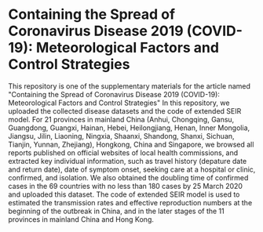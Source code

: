 # Containing the Spread of Coronavirus Disease 2019 (COVID-19): Meteorological Factors and Control Strategies 
This repository is one of the supplementary materials for the article named "Containing the Spread of Coronavirus Disease 2019 (COVID-19): Meteorological Factors and Control Strategies" 
In this repository, we uploaded the collected disease datasets and the code of extended SEIR model.
For 21 provinces in mainland China (Anhui, Chongqing, Gansu, Guangdong, Guangxi, Hainan, Hebei, Heilongjiang, Henan, Inner Mongolia, Jiangsu, Jilin, Liaoning, Ningxia, Shaanxi, Shandong, Shanxi, Sichuan, Tianjin, Yunnan, Zhejiang), Hongkong, China and Singapore, we browsed all reports published on official websites of local health commissions, and extracted key individual information, such as travel history (depature date and return date), date of symptom onset, seeking care at a hospital or clinic, confirmed, and isolation.
We also obtained the doubling time of confirmed cases in the 69 countries with no less than 180 cases by 25 March 2020 and uploaded this dataset.
The code of extended SEIR model is used to estimated the transmission rates and effective reproduction numbers at the beginning of the outbreak in China, and in the later stages of the 11 provinces in mainland China and Hong Kong.
